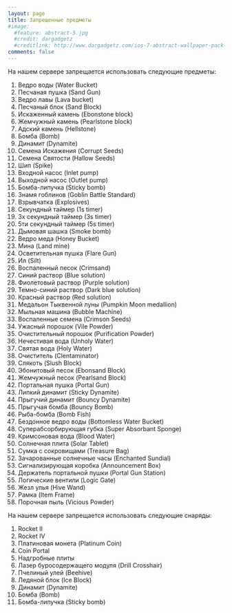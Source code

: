 ```yaml
---
layout: page
title: Запрещенные предметы
#image:
  #feature: abstract-5.jpg
  #credit: dargadgetz
  #creditlink: http://www.dargadgetz.com/ios-7-abstract-wallpaper-pack-for-iphone-5-and-ipod-touch-retina/
comments: false
---
```


На нашем сервере запрещается использовать следующие предметы:

1. Ведро воды (Water Bucket)
2. Песчаная пушка (Sand Gun)
3. Ведро лавы (Lava bucket)
4. Песчаный блок (Sand Block)
5. Искаженный камень (Ebonstone block)
6. Жемчужный камень (Pearlstone block)
7. Адский камень (Hellstone)
8. Бомба (Bomb)
9. Динамит (Dynamite)
10. Семена Искажения (Corrupt Seeds)
11. Семена Святости (Hallow Seeds)
12. Шип (Spike)
13. Входной насос (Inlet pump)
14. Выходной насос (Outlet pump)
15. Бомба-липучка (Sticky bomb)
16. Знамя гоблинов (Goblin Battle Standard)
17. Взрывчатка (Explosives)
18. Секундный таймер (1s timer)
19. 3х секундный таймер (3s timer)
20. 5ти секундный таймер (5s timer)
21. Дымовая шашка (Smoke bomb)
22. Ведро меда (Honey Bucket)
23. Мина (Land mine)
24. Осветительная пушка (Flare Gun)
25. Ил (Silt)
26. Воспаленный песок (Crimsand)
27. Синий раствор (Blue solution)
28. Фиолетовый раствор (Purple solution)
29. Темно-синий раствор (Dark blue solution)
30. Красный раствор (Red solution)
31. Медальон Тыквенной луны (Pumpkin Moon medallion)
32. Мыльная машина (Bubble Machine)
33. Воспаленные семена (Crimson Seeds)
34. Ужасный порошок (Vile Powder)
35. Очистительный порошок (Purification Powder)
36. Нечестивая вода (Unholy Water)
37. Святая вода (Holy Water)
38. Очиститель (Clentaminator)
39. Слякоть (Slush Block)
40. Эбонитовый песок (Ebonsand Block)
41. Жемчужный песок (Pearlsand Block)
42. Портальная пушка (Portal Gun)
43. Липкий динамит (Sticky Dynamite)
44. Прыгучий динамит (Bouncy Dynamite)
45. Прыгучая бомба (Bouncy Bomb)
46. Рыба-бомба (Bomb Fish)
47. Бездонное ведро воды (Bottomless Water Bucket)
48. Суперабсорбирующая губка (Super Absorbant Sponge)
49. Кримсоновая вода (Blood Water)
50. Солнечная плита (Solar Tablet)
51. Сумка с сокровищами (Treasure Bag)
52. Зачарованные солнечные часы (Enchanted Sundial)
53. Сигнализирующая коробка (Announcement Box)
54. Держатель портальной пушки (Portal Gun Station)
55. Логические вентили (Logic Gate)
56. Жезл улья (Hive Wand)
57. Рамка (Item Frame)
58. Порочная пыль (Vicious Powder)

На нашем сервере запрещается использовать следующие снаряды:

1. Rocket II
2. Rocket IV
3. Платиновая монета (Platinum Coin)
4. Coin Portal
5. Надгробные плиты
6. Лазер буросодержащего модуля (Drill Crosshair)
7. Пчелиный улей (Beehive)
8. Ледяной блок (Ice Block)
9. Динамит (Dynamite)
10. Бомба (Bomb)
11. Бомба-липучка (Sticky bomb)
